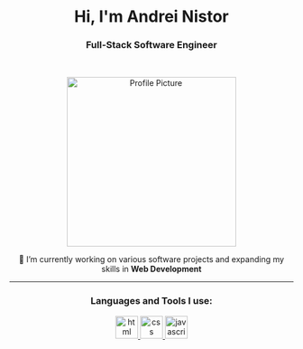 <h1 align="center">Hi, I'm Andrei Nistor</h1>
<h3 align="center">Full-Stack Software Engineer</h3>
<br>

<p align="center">
<img src="https://i1.sndcdn.com/artworks-000972201367-2polnr-t500x500.jpg" width="300px" align="center" alt="Profile Picture">
</p>

<p align="center">
    🚀 I’m currently working on various software projects and expanding my skills in <b>Web Development</b>
</p>

<hr>
<h3 align="center">Languages and Tools I use:</h3>
<div align="center">
    <a href="https://www.w3schools.com/html/" target="_blank" rel="noreferrer"> <img src="HTML_ICON_URL_HERE" alt="html" width="40" height="40"/> </a>
    <a href="https://www.w3schools.com/css/" target="_blank" rel="noreferrer"> <img src="CSS_ICON_URL_HERE" alt="css" width="40" height="40"/> </a>
    <a href="https://www.javascript.com/" target="_blank" rel="noreferrer"> <img src="JAVASCRIPT_ICON_URL_HERE" alt="javascript" width="40" height="40"/> </a>
    <!-- Add more languages and tools icons here -->
</div>

<!--
<hr>
<h3 align="center">Stats:</h3>

<center>
<p align="center"><img align=center  src="YOUR_STATS_IMAGE_URL_HERE" alt="Stats" />
</p>
-->
